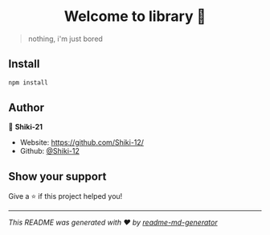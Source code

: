 <h1 align="center">Welcome to library 👋</h1>
<p>
</p>

> nothing, i'm just bored

## Install

```sh
npm install
```

## Author

👤 **Shiki-21**

* Website: https://github.com/Shiki-12/
* Github: [@Shiki-12](https://github.com/Shiki-12)

## Show your support

Give a ⭐️ if this project helped you!

***
_This README was generated with ❤️ by [readme-md-generator](https://github.com/kefranabg/readme-md-generator)_
